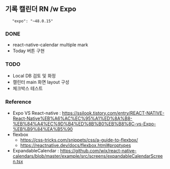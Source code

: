 ## 기록 캘린더 RN /w Expo

```
   "expo": "~48.0.15"
```

### DONE
* react-native-calendar multiple mark
* Today 버튼 구현

### TODO
* Local DB 검토 및 화정 
* 캘린터 main 화면 layout 구성   
* 체크박스 테스트 


### Reference
* Expo VS React-native : https://ssilook.tistory.com/entry/REACT-NATIVE-React-Native%EB%A6%AC%EC%95%A1%ED%8A%B8-%EB%84%A4%EC%9D%B4%ED%8B%B0%EB%B8%8C-vs-Expo-%EB%B9%84%EA%B5%90
* flexbox 
  * https://css-tricks.com/snippets/css/a-guide-to-flexbox/
  * https://reactnative.dev/docs/flexbox.html#proptypes
* ExpandableCalendar : https://github.com/wix/react-native-calendars/blob/master/example/src/screens/expandableCalendarScreen.tsx

